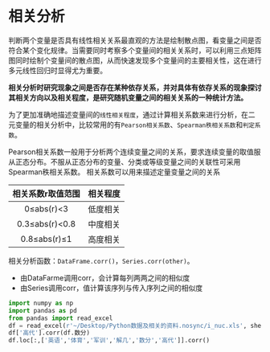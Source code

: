 # 相关分析
判断两个变量是否具有线性相关关系最直观的方法是绘制散点图，看变量之间是否符合某个变化规律。当需要同时考察多个变量间的相关关系时，可以利用三点矩阵图同时绘制个变量间的散点图，从而快速发现多个变量间的主要相关性，这在进行多元线性回归时显得尤为重要。

**相关分析时研究现象之间是否存在某种依存关系，并对具体有依存关系的现象探讨其相关方向以及相关程度，是研究随机变量之间的相关关系的一种统计方法。**

为了更加准确地描述变量间的`线性相关程度`，通过计算相关系数来进行分析，在二元变量的相关分析中，比较常用的有`Pearson相关系数`、`Spearman秩相关系数`和`判定系数`。

Pearson相关系数一般用于分析两个连续变量之间的关系，要求连续变量的取值服从正态分布。不服从正态分布的变量、分类或等级变量之间的关联性可采用Spearman秩相关系数。
相关系数可以用来描述定量变量之间的关系

|   相关系数r取值范围    | 相关程度 |
|:--------------:|:----:|
|   0≤abs(r)<3   | 低度相关 |
| 0.3≤abs(r)<0.8 | 中度相关 |
|  0.8≤abs(r)≤1  | 高度相关 |

相关分析函数：`DataFrame.corr()`，`Series.corr(other)`。
+ 由DataFarme调用corr，会计算每列两两之间的相似度
+ 由Series调用corr，值计算该序列与传入序列之间的相似度

```python
import numpy as np
import pandas as pd
from pandas import read_excel
df = read_excel(r'~/Desktop/Python数据及相关的资料.nosync/i_nuc.xls', sheet_name='Sheet7')
df['高代'].corr(df.数分)
df.loc[:,['英语','体育','军训','解几','数分','高代']].corr()

```
